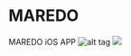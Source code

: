 # MAREDO
MAREDO iOS APP
![alt tag](https://cloud.githubusercontent.com/assets/6082043/9477556/102ed96a-4b28-11e5-91ff-da6000a67b29.png)
<img src='http://images.crowdtap.com/complicated_path/monocle-original.png'/>

